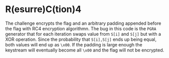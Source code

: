 # R(esurre)C(tion)4

The challenge encrypts the flag and an arbitrary padding appended before the flag with RC4 encryption algorithmn. The bug in this code is the `PGRA` generator that for each iteration swaps value from `S[i]` and `S[j]` but with a XOR operation. Since the probability that `S[i],S[j]` ends up being equal, both values will end up as `\x00`. If the padding  is large enough the keystream will eventually become all `\x00` and the flag will not be encrypted.
